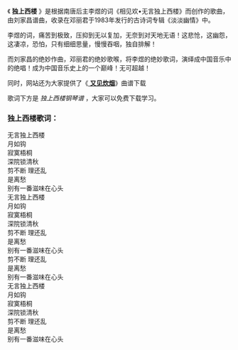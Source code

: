 

《 **独上西楼** 》是根据南唐后主李煜的词《相见欢•无言独上西楼》而创作的歌曲，由刘家昌谱曲，收录在邓丽君于1983年发行的古诗词专辑《淡淡幽情》中。

李煜的词，痛苦到极致，压抑到无以复加，无奈到对天地无语！这悲怆，这幽怨，这凄凉，恐怕，只有细细思量，慢慢吞咽，独自排解！

而刘家昌的绝妙作曲，邓丽君的绝妙歌喉，将李煜的绝妙歌词，演绎成中国音乐中的绝唱！成为中国音乐史上的一个巅峰！无可超越！

同时，网站还为大家提供了《[ **又见炊烟**](Music-5646-又见炊烟-邓丽君.html "又见炊烟")》曲谱下载

歌词下方是 _独上西楼钢琴谱_ ，大家可以免费下载学习。

### 独上西楼歌词：

无言独上西楼  
月如钩  
寂寞梧桐  
深院锁清秋  
剪不断 理还乱  
是离愁  
别有一番滋味在心头  
无言独上西楼  
月如钩  
寂寞梧桐  
深院锁清秋  
剪不断 理还乱  
是离愁  
别有一番滋味在心头  
剪不断 理还乱  
是离愁  
别有一番滋味在心头  
无言独上西楼  
月如钩  
寂寞梧桐  
深院锁清秋  
剪不断 理还乱  
是离愁  
别有一番滋味在心头

